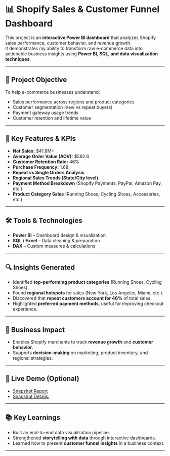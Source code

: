 # 📊 Shopify Sales & Customer Funnel Dashboard

This project is an **interactive Power BI dashboard** that analyzes Shopify sales performance, customer behavior, and revenue growth.  
It demonstrates my ability to transform raw e-commerce data into actionable business insights using **Power BI, SQL, and data visualization techniques**.  

---

## 🔹 Project Objective
To help e-commerce businesses understand:
- Sales performance across regions and product categories
- Customer segmentation (new vs repeat buyers)
- Payment gateway usage trends
- Customer retention and lifetime value

---

## 📌 Key Features & KPIs
- **Net Sales:** $41.8M+  
- **Average Order Value (AOV):** $562.6  
- **Customer Retention Rate:** 46%  
- **Purchase Frequency:** 1.68  
- **Repeat vs Single Orders Analysis**  
- **Regional Sales Trends (State/City level)**  
- **Payment Method Breakdown** (Shopify Payments, PayPal, Amazon Pay, etc.)  
- **Product Category Sales** (Running Shoes, Cycling Shoes, Accessories, etc.)  

---

## 🛠 Tools & Technologies
- **Power BI** – Dashboard design & visualization  
- **SQL / Excel** – Data cleaning & preparation  
- **DAX** – Custom measures & calculations  

---

## 🔍 Insights Generated
- Identified **top-performing product categories** (Running Shoes, Cycling Shoes).  
- Found **regional hotspots** for sales (New York, Los Angeles, Miami, etc.).  
- Discovered that **repeat customers account for 46%** of total sales.  
- Highlighted **preferred payment methods**, useful for improving checkout experience.  

---

## 📌 Business Impact
- Enables Shopify merchants to track **revenue growth** and **customer behavior**.  
- Supports **decision-making** on marketing, product inventory, and regional strategies.  

---

## 📎 Live Demo (Optional)
- [Snapshot Report](https://github.com/avnitayal/Shopify-Sales-Customer-Funnel-Dashboard/blob/main/Snapshot%20of%20Report.jpg)  
- [Snapshot Details:]()  

---

## 📚 Key Learnings
- Built an end-to-end data visualization pipeline.  
- Strengthened **storytelling with data** through interactive dashboards.  
- Learned how to present **customer funnel insights** in a business context.  

---
